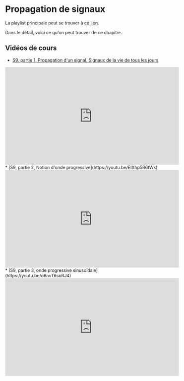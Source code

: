 # Propagation de signaux

La playlist principale peut se trouver à [ce lien](https://youtube.com/playlist?list=PLEABsk5Xlyk4yvV6EGjK4QeJWQbVJKijB).

Dans le détail, voici ce qu'on peut trouver de ce chapitre.

## Vidéos de cours

* [S9, partie 1, Propagation d'un signal, Signaux de la vie de tous les jours](https://youtu.be/eSjBN59rx7Y)

<div style="text-align:center">
<iframe width="560" height="315" src="https://www.youtube.com/embed/eSjBN59rx7Y" title="YouTube video player" frameborder="0" allow="accelerometer; autoplay; clipboard-write; encrypted-media; gyroscope; picture-in-picture" allowfullscreen></iframe>
</div>
* [S9, partie 2, Notion d'onde progressive](https://youtu.be/EIXhp5R6tWk)

<div style="text-align:center">
<iframe width="560" height="315" src="https://www.youtube.com/embed/EIXhp5R6tWk" title="YouTube video player" frameborder="0" allow="accelerometer; autoplay; clipboard-write; encrypted-media; gyroscope; picture-in-picture" allowfullscreen></iframe>
</div>
* [S9, partie 3, onde progressive sinusoïdale](https://youtu.be/o8nvT6soRJ4)

<div style="text-align:center">
<iframe width="560" height="315" src="https://www.youtube.com/embed/o8nvT6soRJ4" title="YouTube video player" frameborder="0" allow="accelerometer; autoplay; clipboard-write; encrypted-media; gyroscope; picture-in-picture" allowfullscreen></iframe>
</div>

